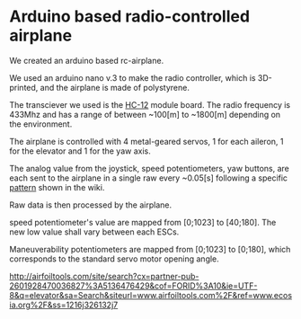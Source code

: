 # Arduino based radio-controlled airplane
We created an arduino based rc-airplane.

We used an arduino nano v.3 to make the radio controller, which is 3D-printed, and the airplane is made of polystyrene.

The transciever we used is the <a href="https://github.com/Leowrin/Arduino-Airplane/blob/master/HC-12%20-Com/HC-12%20Documentation%20and%20AT%20Commands.pdf." target="_blank">HC-12</a> module board. The radio frequency is 433Mhz and has a range of between ~100[m] to ~1800[m] depending on the environment.

The airplane is controlled with 4 metal-geared servos, 1 for each aileron, 1 for the elevator and 1 for the yaw axis.

The analog value from the joystick, speed potentiometers, yaw buttons, are each sent to the airplane in a single raw every ~0.05[s] following a specific <a href="https://github.com/Leowrin/Arduino-Airplane/blob/master/Radio_Controller/Data%20pattern.jpg" target="_blank">pattern</a> shown in the wiki.

Raw data is then processed by the airplane.

speed potentiometer's value are mapped from [0;1023] to [40;180]. The new low value shall vary between each ESCs.

Maneuverability potentiometers are mapped from [0;1023] to [0;180], which corresponds to the standard servo motor opening angle.

http://airfoiltools.com/site/search?cx=partner-pub-2601928470036827%3A5136476429&cof=FORID%3A10&ie=UTF-8&q=elevator&sa=Search&siteurl=www.airfoiltools.com%2F&ref=www.ecosia.org%2F&ss=1216j326132j7
